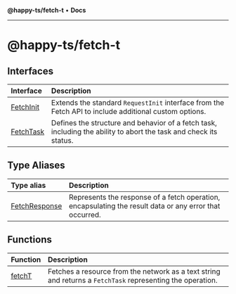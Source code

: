 **@happy-ts/fetch-t** • **Docs**

***

# @happy-ts/fetch-t

## Interfaces

| Interface | Description |
| :------ | :------ |
| [FetchInit](interfaces/FetchInit.md) | Extends the standard `RequestInit` interface from the Fetch API to include additional custom options. |
| [FetchTask](interfaces/FetchTask.md) | Defines the structure and behavior of a fetch task, including the ability to abort the task and check its status. |

## Type Aliases

| Type alias | Description |
| :------ | :------ |
| [FetchResponse](type-aliases/FetchResponse.md) | Represents the response of a fetch operation, encapsulating the result data or any error that occurred. |

## Functions

| Function | Description |
| :------ | :------ |
| [fetchT](functions/fetchT.md) | Fetches a resource from the network as a text string and returns a `FetchTask` representing the operation. |
